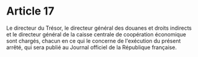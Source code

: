 # Article 17

Le directeur du Trésor, le directeur général des douanes et droits indirects et le directeur général de la caisse centrale de coopération économique sont chargés, chacun en ce qui le concerne de l'exécution du présent arrêté, qui sera publié au Journal officiel de la République française.
